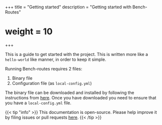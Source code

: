 +++
title = "Getting started"
description = "Getting started with Bench-Routes"
# weight = 10
+++

This is a guide to get started with the project. This is written more like a `hello-world` like manner, in order to
keep it simple.

Running Bench-routes requires 2 files:
1. Binary file
2. Configuration file (as `local-config.yml`)

The binary file can be downloaded and installed by following the instructions from [here](./install.md). Once you have downloaded
you need to ensure that you have a `local-config.yml` file.

{{< tip "info" >}}
This documentation is open-source. Please help improve it by filing issues or pull requests [here](https://github.com/bench-routes/website).
{{< /tip >}}
